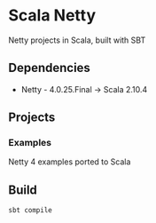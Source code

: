 # Scala Netty #

Netty projects in Scala, built with SBT

## Dependencies ##

* Netty - 4.0.25.Final -> Scala 2.10.4

## Projects ##

### Examples ###

Netty 4 examples ported to Scala

## Build
```sh
sbt compile
```
